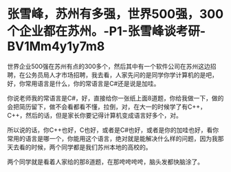 # 张雪峰，苏州有多强，世界500强，300个企业都在苏州。-P1-张雪峰谈考研-BV1Mm4y1y7m8

世界企业500强在苏州有点的300多个，然后其中有一个软件公司在苏州这边招聘，在公务员局人才市场招聘，我去看，人家先问的是同学你学计算机的是吧，好，你常用语言是什么，你的常语言是C#还是说是加哇。

你说老师我的常语言是C#，好，直接给你一张纸上面8道题，你给我做一下，做的会把简历留下，做不会看都看不懂，拉倒，对，在大一的时候学了有C++，C++，然后的话，但是家长你要记得计算机变成语言好多个，对。

所以说的话，你C++也好，C也好，或者是C#也好，或者是你的加哇也好，看你常用的语言是哪一个，你能用这个语言，绝对就是能解决什么样的问题，因为我那天去看的时候，两个同学都是我们苏州本地的高校的。

两个同学就是看着人家给的那8道题，在那咵咵咵咵，脑头发都快脑涂了。